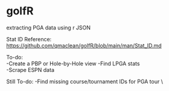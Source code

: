 # golfR
extracting PGA data using r JSON

Stat ID Reference: https://github.com/qmaclean/golfR/blob/main/man/Stat_ID.md


To-do: \
-Create a PBP or Hole-by-Hole view
-Find LPGA stats \
-Scrape ESPN data 


Still To-do:
-Find missing course/tournament IDs for PGA tour \

